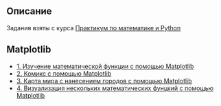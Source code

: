 ## Описание
Задания взяты с курса [Практикум по математике и Python](https://stepik.org/course/3356)

## Matplotlib
* [1. Изучение математической функции с помощью Matplotlib](https://github.com/Daniil-Solo/Machine-learning-HSE-Specialization/blob/main/Data%20collection%20and%20analysis%20in%20Python/Master%20of%20visualization/Matplotlib%20Learning%20the%20function.ipynb)
* [2. Комикс с помощью Matplotlib](https://github.com/Daniil-Solo/Machine-learning-HSE-Specialization/blob/main/Data%20collection%20and%20analysis%20in%20Python/Master%20of%20visualization/Matplotlib%20Comics.ipynb)
* [3. Карта мира с нанесением городов с помощью Matplotlib](https://github.com/Daniil-Solo/Machine-learning-HSE-Specialization/blob/main/Data%20collection%20and%20analysis%20in%20Python/Master%20of%20visualization/Matplotlib%20World%20map.ipynb)
* [4. Визуализация нескольких математических фунцкий с помощью Matplotlib](https://github.com/Daniil-Solo/Machine-learning-HSE-Specialization/blob/main/Data%20collection%20and%20analysis%20in%20Python/Master%20of%20visualization/Matplotlib%20Learning%20the%20group%20of%20some%20function.ipynb)
